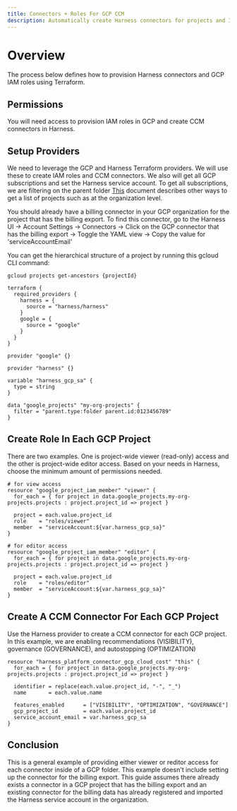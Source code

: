 ```yaml
---
title: Connectors + Roles For GCP CCM
description: Automatically create Harness connectors for projects and IAM roles in each GCP subscription
---
```


# Overview

The process below defines how to provision Harness connectors and GCP IAM roles using Terraform.

## Permissions

You will need access to provision IAM roles in GCP and create CCM connectors in Harness.

## Setup Providers

We need to leverage the GCP and Harness Terraform providers. We will use these to create IAM roles and CCM connectors. We also will get all GCP subscriptions and set the Harness service account.  To get all subscriptions, we are filtering on the parent folder  [This](https://registry.terraform.io/providers/hashicorp/google/latest/docs/data-sources/projects) document describes other ways to get a list of projects such as at the organization level.  

You should already have a billing connector in your GCP organization for the project that has the billing export.  To find this connector, go to the Harness UI -> Account Settings -> Connectors -> Click on the GCP connector that has the billing export -> Toggle the YAML view -> Copy the value for 'serviceAccountEmail'

You can get the hierarchical structure of a project by running this gcloud CLI command:

```
gcloud projects get-ancestors {projectId}
```

```
terraform {
  required_providers {
    harness = {
      source = "harness/harness"
    }
    google = {
      source = "google"
    }
  }
}

provider "google" {}

provider "harness" {}

variable "harness_gcp_sa" {
  type = string
}

data "google_projects" "my-org-projects" {
  filter = "parent.type:folder parent.id:0123456789"
}
```

## Create Role In Each GCP Project

There are two examples. One is project-wide viewer (read-only) access and the other is project-wide editor access. Based on your needs in Harness, choose the minimum amount of permissions needed.

```
# for view access
resource "google_project_iam_member" "viewer" {
  for_each = { for project in data.google_projects.my-org-projects.projects : project.project_id => project }

  project = each.value.project_id
  role    = "roles/viewer"
  member  = "serviceAccount:${var.harness_gcp_sa}"
}

# for editor access
resource "google_project_iam_member" "editor" {
  for_each = { for project in data.google_projects.my-org-projects.projects : project.project_id => project }

  project = each.value.project_id
  role    = "roles/editor"
  member  = "serviceAccount:${var.harness_gcp_sa}"
}
```

## Create A CCM Connector For Each GCP Project

Use the Harness provider to create a CCM connector for each GCP project. In this example, we are enabling recommendations (VISIBILITY), governance (GOVERNANCE), and autostopping (OPTIMIZATION)

```
resource "harness_platform_connector_gcp_cloud_cost" "this" {
  for_each = { for project in data.google_projects.my-org-projects.projects : project.project_id => project }

  identifier = replace(each.value.project_id, "-", "_")
  name       = each.value.name

  features_enabled      = ["VISIBILITY", "OPTIMIZATION", "GOVERNANCE"]
  gcp_project_id        = each.value.project_id
  service_account_email = var.harness_gcp_sa
}
```

## Conclusion

This is a general example of providing either viewer or reditor access for each connector inside of a GCP folder. This example doesn't include setting up the connector for the billing export. This guide assumes there already exists a connector in a GCP project that has the billing export and an existing connector for the billing data has already registered and imported the Harness service account in the organization.